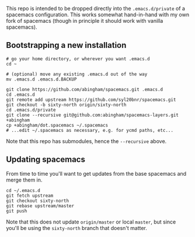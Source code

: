 This repo is intended to be dropped directly into the `.emacs.d/private` of a
spacemacs configuration. This works somewhat hand-in-hand with my own fork of spacemacs (though in principle it should work with vanilla spacemacs).

## Bootstrapping a new installation
```
# go your home directory, or wherever you want .emacs.d
cd ~

# (optional) move any existing .emacs.d out of the way
mv .emacs.d .emacs.d.BACKUP

git clone https://github.com/abingham/spacemacs.git .emacs.d
cd .emacs.d
git remote add upstream https://github.com/syl20bnr/spacemacs.git
git checkout -b sixty-north origin/sixty-north
cd .emacs.d/private
git clone --recursive git@github.com:abingham/spacemacs-layers.git +abingham
cp +abingham/dot.spacemacs ~/.spacemacs
# ...edit ~/.spacemacs as necessary, e.g. for ycmd paths, etc...
```

Note that this repo has submodules, hence the `--recursive` above.

## Updating spacemacs
From time to time you'll want to get updates from the base spacemacs and merge them in.
```
cd ~/.emacs.d
git fetch upstream
git checkout sixty-north
git rebase upstream/master
git push
```
Note that this does not update `origin/master` or local `master`, but since you'll be using the `sixty-north` branch that doesn't matter.
